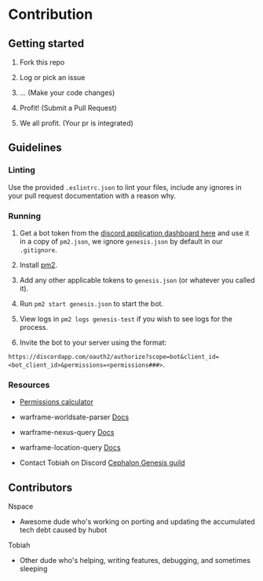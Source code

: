 # Contribution

## Getting started

1. Fork this repo

2. Log or pick an issue

3. ... (Make your code changes)

4. Profit! (Submit a Pull Request)

5. We all profit. (Your pr is integrated)

## Guidelines

### Linting

Use the provided `.eslintrc.json` to lint your files, include any ignores in your pull request documentation with a reason why.


### Running

1. Get a bot token from the [discord application dashboard here](https://discordapp.com/developers/applications/me) and use it in a copy of `pm2.json`, we ignore `genesis.json` by default in our `.gitignore`. 

2. Install [pm2](http://pm2.keymetrics.io/docs/usage/quick-start/).

3. Add any other applicable tokens to `genesis.json` (or whatever you called it).

4. Run `pm2 start genesis.json` to start the bot.

5. View logs in `pm2 logs genesis-test` if you wish to see logs for the process.

6. Invite the bot to your server using the format:

`https://discordapp.com/oauth2/authorize?scope=bot&client_id=<bot_client_id>&permissions=<permissions###>`. 

### Resources

* [Permissions calculator](https://discordapi.com/permissions.html)

* warframe-worldsate-parser [Docs](https://warframe-community-developers.github.io/warframe-worldstate-parser)

* warframe-nexus-query [Docs](https://warframe-community-developers.github.io/warframe-nexus-query)

* warframe-location-query [Docs](https://warframe-community-developers.github.io/warframe-location-query)

* Contact Tobiah on Discord [Cephalon Genesis guild](https://discord.gg/0onjYYKuUBHiR3LK)

## Contributors

Nspace
 * Awesome dude who's working on porting and updating the accumulated tech debt caused by hubot
 
Tobiah
 * Other dude who's helping, writing features, debugging, and sometimes sleeping
